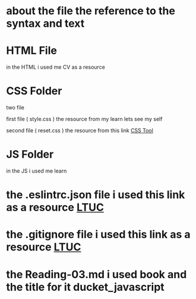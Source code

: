 # about the file the reference to the syntax and text

# HTML File

in the HTML i used me CV as a resource

# CSS Folder

two file

first file ( style.css ) the resource from my learn lets see my self

second file ( reset.css ) the resource from this link [CSS Tool](https://meyerweb.com/eric/tools/css/reset/)

# JS Folder

in the JS i used me learn

# the .eslintrc.json file i used this link as a resource [LTUC](https://github.com/LTUC/amman-201d14/tree/main/configshttps://github.com/LTUC/amman-201d14/tree/main/configs)

# the .gitignore file i used this link as a resource [LTUC](https://github.com/LTUC/amman-201d14/tree/main/configs)

# the Reading-03.md i used book and the title for it ducket_javascript
